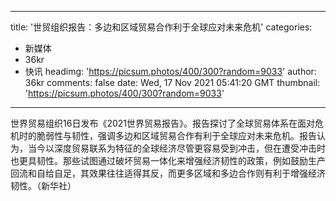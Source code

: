 
---
title: '世贸组织报告：多边和区域贸易合作利于全球应对未来危机'
categories: 
 - 新媒体
 - 36kr
 - 快讯
headimg: 'https://picsum.photos/400/300?random=9033'
author: 36kr
comments: false
date: Wed, 17 Nov 2021 05:41:20 GMT
thumbnail: 'https://picsum.photos/400/300?random=9033'
---

<div>   
世界贸易组织16日发布《2021世界贸易报告》。报告探讨了全球贸易体系在面对危机时的脆弱性与韧性，强调多边和区域贸易合作有利于全球应对未来危机。报告认为，当今以深度贸易联系为特征的全球经济尽管更容易受到冲击，但在遭受冲击时也更具韧性。那些试图通过破坏贸易一体化来增强经济韧性的政策，例如鼓励生产回流和自给自足，其效果往往适得其反，而更多区域和多边合作则有利于增强经济韧性。（新华社）  
</div>
            